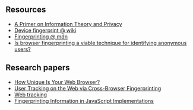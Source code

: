 ## Resources

 - [A Primer on Information Theory and Privacy](https://www.eff.org/deeplinks/2010/01/primer-information-theory-and-privacy)
 - [Device fingerprint @ wiki](http://en.wikipedia.org/wiki/Device_fingerprint)
 - [Fingerprinting @ mdn](https://wiki.mozilla.org/Fingerprinting)
 - [Is browser fingerprinting a viable technique for identifying anonymous users?](http://programmers.stackexchange.com/questions/122372/is-browser-fingerprinting-a-viable-technique-for-identifying-anonymous-users)
 
## Research papers

 - [How Unique Is Your Web Browser?](https://panopticlick.eff.org/browser-uniqueness.pdf)
 - [User Tracking on the Web via Cross-Browser 
Fingerprinting](http://pet-portal.eu/files/articles/2011/fingerprinting/cross-browser_fingerprinting.pdf)
 - [Web tracking](http://www.snet.tu-berlin.de/fileadmin/fg220/courses/SS11/snet-project/web-tracking_schmuecker.pdf)
 - [Fingerprinting Information
in JavaScript Implementations](http://w2spconf.com/2011/papers/jspriv.pdf)
